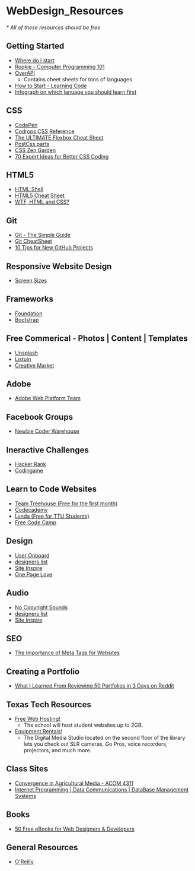 # WebDesign_Resources
<em>* All of these resources should be free </em>

<h2>Getting Started</h2> 
<ul>
<li><a href="http://rickwest.co.uk/start-learning-web-development">Where do I start</a></li>
<li><a href="http://www.rookiemag.com/2016/08/computer-programming-101/">Rookie - Computer Programming 101</a></li>
<li><a href="http://overapi.com/">OverAPI</a>
<ul><li> Contains cheet sheets for tons of languages</li></ul>
<li><a href="http://www.new2code.com/">How to Start - Learning Code</a></li>
<li><a href="https://www.lucidchart.com/blog/2016/09/22/which-programming-language-should-i-learn-first/">Infograph on which lanuage you should learn first </a></li></ul>
</ul></li></ul>

<h2>CSS</h2>
<ul>
<li><a href="http://codepen.io/">CodePen</a></li>
<li><a href="http://tympanus.net/codrops/css_reference/#section_css-concept">Codrops CSS Reference</a></li>
<li><a href="http://www.sketchingwithcss.com/samplechapter/cheatsheet.html">The ULTIMATE Flexbox Cheat Sheet</a></li>
<li><a href="http://postcss.parts/tag/analysis">PostCss.parts</a></li>
<li><a href="http://www.csszengarden.com/">CSS Zen Garden</a></li>
<li><a href="https://hackhands.com/70-Expert-Ideas-For-Better-CSS-Coding/">70 Expert Ideas for Better CSS Coding</a>
</ul>

<h2>HTML5</h2>
<ul>
<li><a href="http://htmlshell.com/">HTML Shell</a></li>
<li><a href="http://websitesetup.org/html5-cheat-sheet/">HTML5 Cheat Sheet</a></li>
<li><a href="http://wtfhtmlcss.com/">WTF, HTML and CSS?</a></li>
</ul>

<h2>Git</h2> 
<ul>
<li><a href="http://rogerdudler.github.io/git-guide/">Git - The Simple Guide</a></li>
<li><a href="http://ndpsoftware.com/git-cheatsheet.html#loc=index;">Git CheatSheet</a></li>
<li><a href="https://opensource.com/business/16/6/10-tips-new-github-projects">10 Tips for New GitHub Projects</a></li></ul>

<h2>Responsive Website Design</h2> 
<ul>
<li><a href="http://screensiz.es/phone">Screen Sizes</a></li>
</ul>

<h2> Frameworks </h2>
<ul>
<li><a href="http://foundation.zurb.com/">Foundation</a></li>
<li><a href="http://getbootstrap.com/">Bootstrap</a></li>
</ul>

<h2> Free Commerical - Photos | Content | Templates </h2>
<ul>
<li><a href="https://unsplash.com/">Unsplash</a></li>
<li><a href="http://listuin.com/">Listuin</a></li>
<li><a href="https://creativemarket.com">Creative Market</a></li>
</ul>

<h2> Adobe </h2>
<ul><li><a href="http://webplatform.adobe.com/">Adobe Web Platform Team</a></li></ul>

<h2>Facebook Groups</h2> 
<ul><li><a href="https://www.facebook.com/groups/1594816820775537/">Newbie Coder Warehouse</a></li></ul>

<h2>Ineractive Challenges </h2> 
<ul><li><a href="https://www.hackerrank.com/">Hacker Rank</a></li>
<li><a href="https://www.codingame.com">Codingame</a></li></ul>

<h2> Learn to Code Websites </h2>
<ul><li><a href="https://teamtreehouse.com">Team Treehouse (Free for the first month)</a></li>
<li><a href="https://www.codecademy.com">Codecademy</a></li>
<li><a href="https://library.ttu.edu/lynda/">Lynda (Free for TTU Students)</a></li>
<li><a href="www.freecodecamp.com">Free Code Camp</a></li>
</ul>

<h2>Design</h2>
<ul><li><a href="https://www.useronboard.com/">User Onboard</a></li>
<li><a href="http://www.designerslist.info/">designers list</a></li>
<li><a href="https://www.siteinspire.com/">Site Inspire</a></li>
<li><a href="https://onepagelove.com/">One Page Love</a></li>
</ul>

<h2>Audio</h2>
<ul><li><a href="https://www.youtube.com/channel/UC_aEa8K-EOJ3D6gOs7HcyNg">No Copyright Sounds</a></li>
<li><a href="http://www.designerslist.info/">designers list</a></li>
<li><a href="https://www.siteinspire.com/">Site Inspire</a></li>
</ul>

<h2>SEO</h2>
<ul>
<li><a href="http://www.seoindiarank.in/blogs/importance-of-meta-tags-for-websites/">The Importance of Meta Tags for Websites</a></li>
</ul>

<h2>Creating a Portfolio</h2>
<ul>
    <li><a href="https://medium.freecodecamp.com/i-reviewed-fifty-portfolios-on-reddit-and-this-is-what-i-learned-e5d2b43150bc#.vqt9v5guf"> What I Learned From Reviewing 50 Portfolios in 3 Days on Reddit</a></li>
</ul>

<h2> Texas Tech Resources</h2>
<ul><li><a href="http://www.depts.ttu.edu/ithelpcentral/solutions/myweb/">Free Web Hosting!</a>
    <ul><li> The school will host student websites up to 2GB.</li></ul>
<li><a href="http://library.ttu.edu/services/technology/dms/index.php">Equipment Rentals!</a>
    <ul><li>The Digital Media Studio located on the second floor of the library lets you check out SLR cameras, Go Pros, voice recorders, projectors, and much more.</li></ul>
</li></ul>

<h2> Class Sites  </h2> 
<ul>
<li><a href="http://myweb.ttu.edu/cmeyers/acom4311/">Convergence in Agricultural Media - ACOM 4311</a>
<li><a href="http://tgiddens.ba.ttu.edu/">Internet Programming | Data Communications | DataBase Management Systems</a>
</ul>
<h2>Books</h2>
<ul><li><a href="https://speckyboy.com/free-web-design-ebooks-2014/">50 Free eBooks for Web Designers &amp; Developers</a></li></ul>

<h2>General Resources</h2>
<ul><li><a href="https://www.oreilly.com/topics/web-programming">O'Reilly</a></li></ul>
